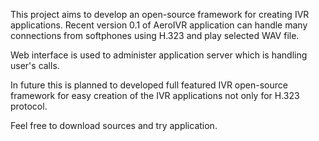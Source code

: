 This project aims to develop an open-source framework for creating IVR applications.
Recent version 0.1 of AeroIVR application can handle many connections from softphones using H.323 and play selected WAV file.

Web interface is used to administer application server which is handling user's calls.

In future this is planned to developed full featured IVR open-source framework for easy creation of the IVR applications not only for H.323 protocol.

Feel free to download sources and try application.